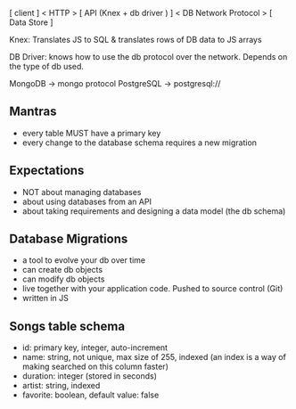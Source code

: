 [ client ] < HTTP > [ API (Knex + db driver ) ] < DB Network Protocol > [ Data Store ]

Knex: Translates JS to SQL & translates rows of DB data to JS arrays

DB Driver: knows how to use the db protocol over the network. Depends on the type of db used.

MongoDB -> mongo protocol 
PostgreSQL -> postgresql://

## Mantras

- every table MUST have a primary key
- every change to the database schema requires a new migration 

## Expectations

- NOT about managing databases 
- about using databases from an API
- about taking requirements and designing a data model (the db schema)

## Database Migrations

- a tool to evolve your db over time
- can create db objects
- can modify db objects
- live together with your application code. Pushed to source control (Git)
- written in JS 

## Songs table schema
- id: primary key, integer, auto-increment 
- name: string, not unique, max size of 255, indexed (an index is a way of making searched on this column faster)
- duration: integer (stored in seconds)
- artist: string, indexed
- favorite: boolean, default value: false